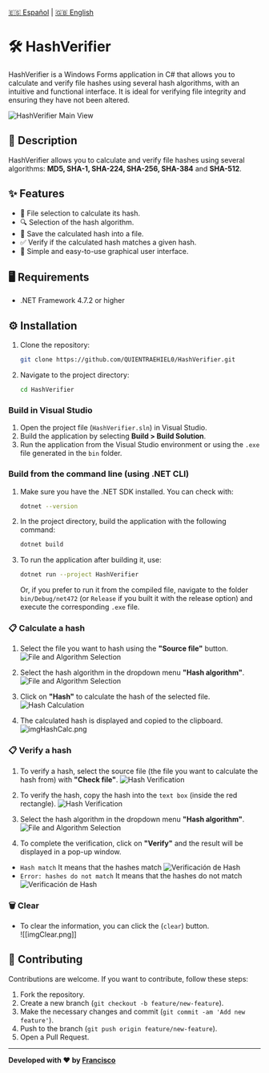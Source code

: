[🇪🇸 Español](docs/README-ESP.md) | [🇬🇧 English](README.md)
# 🛠️ HashVerifier
HashVerifier is a Windows Forms application in C# that allows you to calculate and verify file hashes using several hash algorithms, with an intuitive and functional interface. It is ideal for verifying file integrity and ensuring they have not been altered.

![HashVerifier Main View](img/imgPrincipal.png)

## 🚀 Description
HashVerifier allows you to calculate and verify file hashes using several algorithms: **MD5, SHA-1, SHA-224, SHA-256, SHA-384** and **SHA-512**.

## ✨ Features
- 📂 File selection to calculate its hash.
- 🔍 Selection of the hash algorithm.
- 💾 Save the calculated hash into a file.
- ✅ Verify if the calculated hash matches a given hash.
- 👤 Simple and easy-to-use graphical user interface.

## 🖥️ Requirements
- .NET Framework 4.7.2 or higher

## ⚙️ Installation
1. Clone the repository:
   ```bash
   git clone https://github.com/QUIENTRAEHIEL0/HashVerifier.git
   ```
2. Navigate to the project directory: 
   ```bash
   cd HashVerifier
   ```

### Build in Visual Studio
1. Open the project file (`HashVerifier.sln`) in Visual Studio.
2. Build the application by selecting **Build > Build Solution**.
3. Run the application from the Visual Studio environment or using the `.exe` file generated in the `bin` folder.

### Build from the command line (using .NET CLI)
1. Make sure you have the .NET SDK installed. You can check with: 
   ```bash
   dotnet --version
   ```
2. In the project directory, build the application with the following command: 
   ```bash
   dotnet build
   ```
3. To run the application after building it, use: 
   ```bash
   dotnet run --project HashVerifier
   ```
   Or, if you prefer to run it from the compiled file, navigate to the folder `bin/Debug/net472` (or `Release` if you built it with the release option) and execute the corresponding `.exe` file.

### 📋 Calculate a hash 
1. Select the file you want to hash using the **"Source file"** button.
![File and Algorithm Selection](img/imgExam1.png)

2. Select the hash algorithm in the dropdown menu **"Hash algorithm"**.   
![File and Algorithm Selection](img/imgAlgoritmo.png)
   
3. Click on **"Hash"** to calculate the hash of the selected file.
![Hash Calculation](img/imgCalcHash.png)

4. The calculated hash is displayed and copied to the clipboard.  
![imgHashCalc.png](img/imgHashCalc.png)

### 📋 Verify a hash
1. To verify a hash, select the source file (the file you want to calculate the hash from) with **"Check file"**.
![Hash Verification](img/imgFuente.png) 

2. To verify the hash, copy the hash into the `text box` (inside the red rectangle).
![Hash Verification](img/imgHash.png) 

3. Select the hash algorithm in the dropdown menu **"Hash algorithm"**.
![File and Algorithm Selection](img/imgAlgoritmo2.png)

4. To complete the verification, click on **"Verify"** and the result will be displayed in a pop-up window.
- `Hash match` It means that the hashes match
![Verificación de Hash](img/imgHashVerifi.png)
- `Error: hashes do not match` It means that the hashes do not match
![Verificación de Hash](img/imgErrorHash.png)

### 🗑️ Clear
- To clear the information, you can click the (`clear`) button.  
![[imgClear.png]]

## 🤝 Contributing
Contributions are welcome. If you want to contribute, follow these steps:
1. Fork the repository.
2. Create a new branch (`git checkout -b feature/new-feature`).
3. Make the necessary changes and commit (`git commit -am 'Add new feature'`).
4. Push to the branch (`git push origin feature/new-feature`).
5. Open a Pull Request.

---

**Developed with ❤️ by [Francisco](https://github.com/FranciscoFdez05)**
